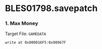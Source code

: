 # BLES01798.savepatch

### 1. Max Money

Target File: `GAMEDATA`

```
write at 0x000016F5:0x98967F
```

